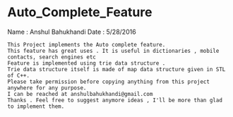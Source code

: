 # Auto_Complete_Feature
Name : Anshul Bahukhandi 
Date : 5/28/2016

    This Project implements the Auto complete feature.
    This feature has great uses . It is useful in dictionaries , mobile contacts, search engines etc
    Feature is implemented using trie data structure .
    Trie data structure itself is made of map data structure given in STL of C++.
    Please take permission before copying anything from this project anywhere for any purpose.
    I can be reached at anshulbahukhandi@gmail.com  
    Thanks . Feel free to suggest anymore ideas , I'll be more than glad to implement them.

